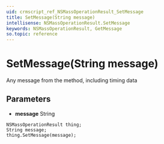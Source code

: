 ```yaml
---
uid: crmscript_ref_NSMassOperationResult_SetMessage
title: SetMessage(String message)
intellisense: NSMassOperationResult.SetMessage
keywords: NSMassOperationResult, GetMessage
so.topic: reference
---
```


# SetMessage(String message)

Any message from the method, including timing data

## Parameters

* **message** String

```crmscript
NSMassOperationResult thing;
String message;
thing.SetMessage(message);
```

